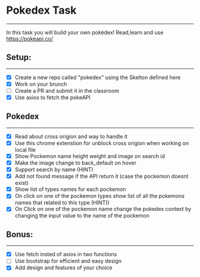 # Pokedex Task
-----

In this task you will build your own pokédex! Read,learn and use https://pokeapi.co/

## Setup:
----
* [X] Create a new repo called "pokedex" using the Skelton defined here
* [X] Work on your brunch
* [ ] Create a PR and submit it in the classroom
* [X] Use axios to fetch the pokeAPI

## Pokedex
----
* [X] Read about cross origion and way to handle it
* [X] Use this chrome extenstion for unblock cross origion when working on local file
* [X] Show Pockemon name height weight and image on search id
* [X] Make the image change to back_default on hover
* [X] Support search by name (HINT)
* [X] Add not found message if the API return it (case the pockemon doesnt exist)
* [X] Show list of types names for each pockemon
* [X] On click on one of the pockemon types show list of all the pokemons names that related to this type (HINT))
* [X] On Click on one of the pockemon name change the pokedex context by changing the input value to the name of the pockemon

## Bonus:
----
* [X] Use fetch insted of axios in two functions
* [ ] Use bootstrap for efficient and easy design
* [X] Add design and features of your choice
